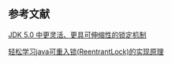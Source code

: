 

## 参考文献    

[JDK 5.0 中更灵活、更具可伸缩性的锁定机制](https://www.ibm.com/developerworks/cn/java/j-jtp10264/index.html)    

[轻松学习java可重入锁(ReentrantLock)的实现原理](https://blog.csdn.net/yanyan19880509/article/details/52345422)      


